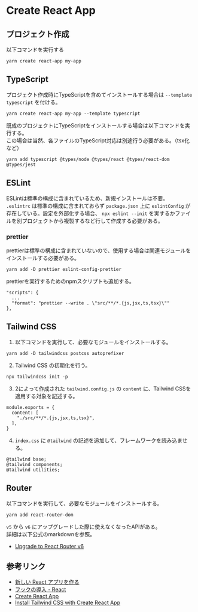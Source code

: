 # Create React App

## プロジェクト作成

以下コマンドを実行する

```
yarn create react-app my-app
```

## TypeScript

プロジェクト作成時にTypeScriptを含めてインストールする場合は `--template typescript` を付ける。

```
yarn create react-app my-app --template typescript
```

既成のプロジェクトにTypeScriptをインストールする場合は以下コマンドを実行する。  
この場合は当然、各ファイルのTypeScript対応は別途行う必要がある。（tsx化など）

```
yarn add typescript @types/node @types/react @types/react-dom @types/jest
```

## ESLint

ESLintは標準の構成に含まれているため、新規インストールは不要。  
`.eslintrc` は標準の構成に含まれておらず `package.json` 上に `eslintConfig` が存在している。設定を外部化する場合、 `npx eslint --init` を実するかファイルを別プロジェクトから複製するなど行して作成する必要がある。

### prettier

prettierは標準の構成に含まれていないので、使用する場合は関連モジュールをインストールする必要がある。

```
yarn add -D prettier eslint-config-prettier
```

prettierを実行するためのnpmスクリプトも追加する。

```
"scripts": {
  ...
  "format": "prettier --write . \"src/**/*.{js,jsx,ts,tsx}\""
},
```

## Tailwind CSS

1. 以下コマンドを実行して、必要なモジュールをインストールする。

```
yarn add -D tailwindcss postcss autoprefixer
```

2. Tailwind CSS の初期化を行う。

```
npx tailwindcss init -p
```

3. 2によって作成された `tailwind.config.js` の `content` に、Tailwind CSSを適用する対象を記述する。

```
module.exports = {
  content: [
    "./src/**/*.{js,jsx,ts,tsx}",
  ],
}
```

4. `index.css` に `@tailwind` の記述を追加して、フレームワークを読み込ませる。

```
@tailwind base;
@tailwind components;
@tailwind utilities;
```

## Router

以下コマンドを実行して、必要なモジュールをインストールする。

```
yarn add react-router-dom
```

`v5` から `v6` にアップグレードした際に使えなくなったAPIがある。  
詳細は以下公式のmarkdownを参照。

- [Upgrade to React Router v6](https://github.com/remix-run/react-router/blob/main/docs/upgrading/v5.md#upgrade-to-react-router-v6)

## 参考リンク

- [新しい React アプリを作る](https://ja.reactjs.org/docs/create-a-new-react-app.html)
- [フックの導入 - React](https://ja.reactjs.org/docs/hooks-intro.html)
- [Create React App](https://create-react-app.dev/)
- [Install Tailwind CSS with Create React App](https://tailwindcss.com/docs/guides/create-react-app)
